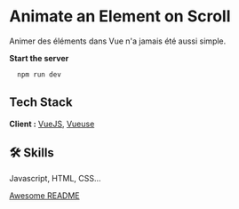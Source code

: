 # Animate an Element on Scroll

Animer des éléments dans Vue n'a jamais été aussi simple.

**Start the server**
```bash
  npm run dev
```

## Tech Stack

**Client :** [VueJS](https://vuejs.org/), [Vueuse](https://motion.vueuse.org/)

## 🛠 Skills
Javascript, HTML, CSS...

[Awesome README](https://github.com/matiassingers/awesome-readme)
